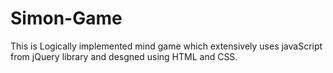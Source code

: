 # Simon-Game
This is Logically implemented mind game which extensively uses javaScript from jQuery library and desgned using HTML and CSS.
